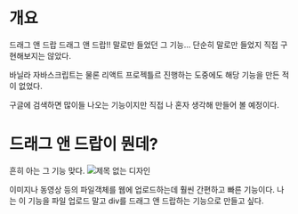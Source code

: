 # 개요

드래그 앤 드랍 드래그 앤 드랍!!
말로만 들었던 그 기능... 단순히 말로만 들었지 직접 구현해보지는 않았다.

바닐라 자바스크립트는 물론 리액트 프로젝틀르 진행하는 도중에도 해당 기능을 만든 적이 없었다.

구글에 검색하면 많이들 나오는 기능이지만 직접 나 혼자 생각해 만들어 볼 예정이다.


# 드래그 앤 드랍이 뭔데?

흔히 아는 그 기능 맞다.
![제목 없는 디자인](https://github.com/junheeLee96/dragdrop/assets/89452058/d5dd4b24-9aef-4c72-9888-c5ba728add24)

이미지나 동영상 등의 파일객체를 웹에 업로드하는데 훨씬 간편하고 빠른 기능이다.
나는 이 기능을 파일 업로드 말고 div를 드래그 앤 드랍하는 기능으로 만들고 싶다.
